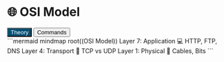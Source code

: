# 🌐 OSI Model 

<div class="tabs">
  <button class="tab active" onclick="openTab(event, 'theory')">Theory</button>
  <button class="tab" onclick="openTab(event, 'commands')">Commands</button>
</div>

<div id="theory" class="tab-content" style="display:block;">
```mermaid
mindmap
  root((OSI Model))
    Layer 7: Application
      💻 HTTP, FTP, DNS
    Layer 4: Transport
      🔗 TCP vs UDP
    Layer 1: Physical
      🔌 Cables, Bits
```
</div>

<div id="commands" class="tab-content">
```bash
# Show OSI Layer 3 info
show ip interface brief
# Debug Layer 4
debug tcp connections
```
</div>

<style>
.tabs button.active { background: #005073; color: white; }
.tab-content { display: none; }
</style>
<script src="../../assets/script.js"></script>
